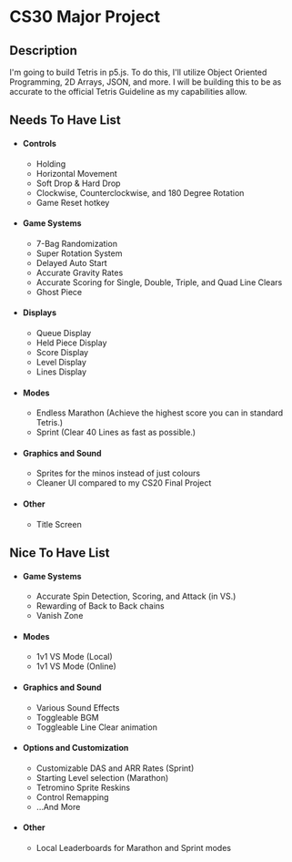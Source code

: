 # CS30 Major Project

## Description
I'm going to build Tetris in p5.js. To do this, I'll utilize Object Oriented Programming, 2D Arrays, JSON, and more. I will be building this to be as accurate to the official Tetris Guideline as my capabilities allow.  

## Needs To Have List
- #### Controls
    - Holding
    - Horizontal Movement
    - Soft Drop & Hard Drop
    - Clockwise, Counterclockwise, and 180 Degree Rotation
    - Game Reset hotkey

- #### Game Systems
    - 7-Bag Randomization
    - Super Rotation System
    - Delayed Auto Start
    - Accurate Gravity Rates
    - Accurate Scoring for Single, Double, Triple, and Quad Line Clears
    - Ghost Piece

- #### Displays
    - Queue Display
    - Held Piece Display
    - Score Display
    - Level Display
    - Lines Display

- #### Modes
    - Endless Marathon (Achieve the highest score you can in standard Tetris.)
    - Sprint (Clear 40 Lines as fast as possible.)

- #### Graphics and Sound
    - Sprites for the minos instead of just colours
    - Cleaner UI compared to my CS20 Final Project

- #### Other
    - Title Screen

## Nice To Have List
- #### Game Systems
    - Accurate Spin Detection, Scoring, and Attack (in VS.)
    - Rewarding of Back to Back chains
    - Vanish Zone

- #### Modes
    - 1v1 VS Mode (Local)
    - 1v1 VS Mode (Online)

- #### Graphics and Sound
    - Various Sound Effects
    - Toggleable BGM
    - Toggleable Line Clear animation

- #### Options and Customization
    - Customizable DAS and ARR Rates (Sprint)
    - Starting Level selection (Marathon)
    - Tetromino Sprite Reskins
    - Control Remapping
    - ...And More

- #### Other
    - Local Leaderboards for Marathon and Sprint modes